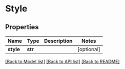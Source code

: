 # Style

## Properties
Name | Type | Description | Notes
------------ | ------------- | ------------- | -------------
**style** | **str** |  | [optional] 

[[Back to Model list]](../README.md#documentation-for-models) [[Back to API list]](../README.md#documentation-for-api-endpoints) [[Back to README]](../README.md)


